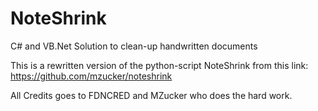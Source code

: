 # NoteShrink
C# and VB.Net Solution to clean-up handwritten documents

This is a rewritten version of the python-script NoteShrink from this link:
https://github.com/mzucker/noteshrink

All Credits goes to FDNCRED and MZucker who does the hard work.
